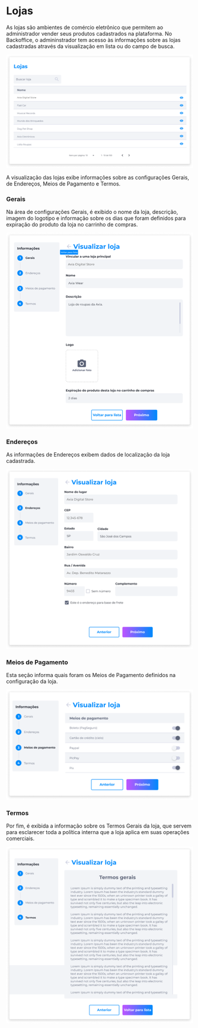 # Lojas
As lojas são ambientes de comércio eletrônico que permitem ao administrador vender seus produtos cadastrados na plataforma. No Backoffice, o admininstrador tem acesso às informações sobre as lojas cadastradas através da visualização em lista ou do campo de busca.

![image](../img/manage_virtualstore/stores.png)

A visualização das lojas exibe informações sobre as configurações Gerais, de Endereços, Meios de Pagamento e Termos.

### Gerais
Na área de configurações Gerais, é exibido o nome da loja, descrição, imagem do logotipo e informação sobre os dias que foram definidos para expiração do produto da loja no carrinho de compras.

![image](../img/manage_virtualstore/stores_general.png)

### Endereços
As informações de Endereços exibem dados de localização da loja cadastrada.

![image](../img/manage_virtualstore/stores_address.png)

### Meios de Pagamento
Esta seção informa quais foram os Meios de Pagamento definidos na configuração da loja.

![image](../img/manage_virtualstore/stores_paymentmethods.png)

### Termos
Por fim, é exibida a informação sobre os Termos Gerais da loja, que servem para esclarecer toda a política interna que a loja aplica em suas operações comerciais.

![image](../img/manage_virtualstore/stores_terms.png)